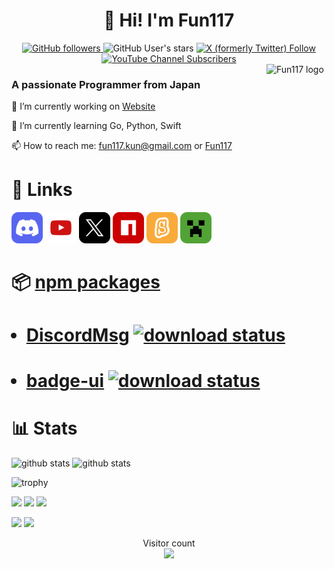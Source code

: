[discord-img]: assets/icons/discord.png
[twitter-img]: assets/icons/twitter.png
[youtube-img]: assets/icons/youtube.png
[npm-img]: assets/icons/npm.png
[scratch-img]: assets/icons/scratch.png
[minecraft-img]: assets/icons/minecraft.png

<h1 align="center">👋 Hi! I'm Fun117</h1>

<div align="center">
<a href="https://github.com/Fun117?tab=followers">
<img alt="GitHub followers" src="https://img.shields.io/github/followers/fun117">
</a>
<img alt="GitHub User's stars" src="https://img.shields.io/github/stars/fun117">
<a href="https://twitter.com/Fun_117">
<img alt="X (formerly Twitter) Follow" src="https://img.shields.io/twitter/follow/Fun_117">
</a>
<a href="https://www.youtube.com/channel/UCT34DhsVlYoyV8Y4c-MTTrQ">
<img alt="YouTube Channel Subscribers" src="https://img.shields.io/youtube/channel/subscribers/UCT34DhsVlYoyV8Y4c-MTTrQ">
</a>
</div>

<img src="https://avatars.githubusercontent.com/u/141471450?s=400&u=d41619c3703941f545528e6928c3e5cdf64f327e&v=4" alt="Fun117 logo" align="right" width="96px"/>

### A passionate Programmer from Japan

🔭 I’m currently working on [Website](https://github.com/selcold/scratch-building)

🌱  I’m currently learning Go, Python, Swift

📫  How to reach me: fun117.kun@gmail.com or [Fun117](https://twitter.com/Fun_117)

# 🔗 Links

[![Discord][discord-img]](https://discord.com/users/990984460365365258)
[![Youtube][youtube-img]](https://www.youtube.com/channel/UCT34DhsVlYoyV8Y4c-MTTrQ)
[![Twitter(x)][twitter-img]](https://twitter.com/Fun_117)
[![NPM][npm-img]](https://www.npmjs.com/~fun117)
[![Scratch][scratch-img]](https://scratch.mit.edu/users/Fun_117/)
[![Minecraft][minecraft-img]](https://ja.namemc.com/profile/Fun117.1)

# 📦 [npm packages](https://www.npmjs.com/~fun117?activeTab=packages)
<ul>
  <h1><li>
    <a href="https://github.com/Fun117/discord-messages-ui">DiscordMsg</a> <a href="https://npmcharts.com/compare/discord-msg-ui-beta?minimal=true"><img alt="download status" src="https://img.shields.io/npm/dt/discord-msg-ui-beta.svg?style=flat"/></a>
  </li></h1>
  <h1><li>
    <a href="https://github.com/Fun117/badge-ui">badge-ui</a> <a href="https://npmcharts.com/compare/badge-ui?minimal=true"><img alt="download status" src="https://img.shields.io/npm/dt/badge-ui.svg?style=flat"/></a>
  </li></h1>
</ul>

# 📊 Stats

<p align="left"> 
  <img alt="github stats" height="175px" src="https://github-readme-stats.vercel.app/api?username=fun117&theme=ambient_gradient&show_icons=ture" />
  <img alt="github stats" height="175px" src="https://github-readme-stats.vercel.app/api/top-langs/?username=fun117&layout=compact&cache_seconds=1800&theme=github_dark&hide=ShaderLab" />
</p>

![trophy](https://github-profile-trophy.vercel.app/?username=fun117&theme=algolia&column=7)

![](https://github-profile-summary-cards.vercel.app/api/cards/profile-details?username=fun117&theme=github_dark)
![](https://github-profile-summary-cards.vercel.app/api/cards/repos-per-language?username=fun117&theme=github_dark)
![](https://github-profile-summary-cards.vercel.app/api/cards/most-commit-language?username=fun117&theme=github_dark)

![](https://github-profile-summary-cards.vercel.app/api/cards/stats?username=fun117&theme=github_dark)
![](https://github-profile-summary-cards.vercel.app/api/cards/productive-time?username=fun117&theme=github_dark&utcOffset=9)

<p align="center"> 
  Visitor count<br>
  <img src="https://profile-counter.glitch.me/fun117/count.svg" />
</p>
